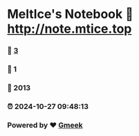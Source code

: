 # MeltIce's Notebook :link: http://note.mtice.top 
### :page_facing_up: [3](http://note.mtice.top/tag.html) 
### :speech_balloon: 1 
### :hibiscus: 2013 
### :alarm_clock: 2024-10-27 09:48:13 
### Powered by :heart: [Gmeek](https://github.com/Meekdai/Gmeek)
